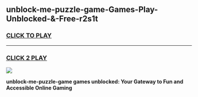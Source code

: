 
## unblock-me-puzzle-game-Games-Play-Unblocked-&-Free-r2s1t
<h3>
<a href="https://premium76.site?title=unblock-me-puzzle-game&ref=24A">CLICK TO PLAY</a></h3>
<hr>

<h3>
<a href="https://premium76.site?title=unblock-me-puzzle-game&ref=24A">CLICK 2 PLAY</a>
  
</h3>

<a href="https://premium76.site?title=unblock-me-puzzle-game&ref=24A"><img src="https://clearcache.store/games.png"></a>


**unblock-me-puzzle-game games unblocked: Your Gateway to Fun and Accessible Online Gaming**
